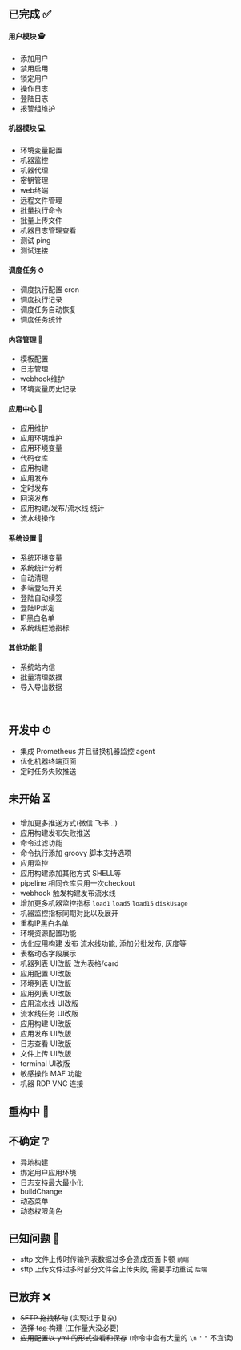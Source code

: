 ## 已完成 ✅

#### 用户模块 🕵️‍

* 添加用户
* 禁用启用
* 锁定用户
* 操作日志
* 登陆日志
* 报警组维护

#### 机器模块 💻

* 环境变量配置
* 机器监控
* 机器代理
* 密钥管理
* web终端
* 远程文件管理
* 批量执行命令
* 批量上传文件
* 机器日志管理查看
* 测试 ping
* 测试连接

#### 调度任务 ⏱

* 调度执行配置 cron
* 调度执行记录
* 调度任务自动恢复
* 调度任务统计

#### 内容管理 📑

* 模板配置
* 日志管理
* webhook维护
* 环境变量历史记录

#### 应用中心 🚀

* 应用维护
* 应用环境维护
* 应用环境变量
* 代码仓库
* 应用构建
* 应用发布
* 定时发布
* 回滚发布
* 应用构建/发布/流水线 统计
* 流水线操作

#### 系统设置 🔧

* 系统环境变量
* 系统统计分析
* 自动清理
* 多端登陆开关
* 登陆自动续签
* 登陆IP绑定
* IP黑白名单
* 系统线程池指标

#### 其他功能 📡

* 系统站内信
* 批量清理数据
* 导入导出数据

<br/>  

## 开发中 ⏱

* 集成 Prometheus 并且替换机器监控 agent
* 优化机器终端页面
* 定时任务失败推送

## 未开始 ⏳

* 增加更多推送方式(微信 飞书...)
* 应用构建发布失败推送
* 命令过滤功能
* 命令执行添加 groovy 脚本支持选项
* 应用监控
* 应用构建添加其他方式 SHELL等
* pipeline 相同仓库只用一次checkout
* webhook 触发构建发布流水线
* 增加更多机器监控指标 `load1` `load5` `load15` `diskUsage`
* 机器监控指标同期对比以及展开
* 重构IP黑白名单
* 环境资源配置功能
* 优化应用构建 发布 流水线功能, 添加分批发布, 灰度等
* 表格动态字段展示
* 机器列表 UI改版 改为表格/card
* 应用配置 UI改版
* 环境列表 UI改版
* 应用列表 UI改版
* 应用流水线 UI改版
* 流水线任务 UI改版
* 应用构建 UI改版
* 应用发布 UI改版
* 日志查看 UI改版
* 文件上传 UI改版
* terminal UI改版
* 敏感操作 MAF 功能
* 机器 RDP VNC 连接

## 重构中 🔨

## 不确定 ❔

* 异地构建
* 绑定用户应用环境
* 日志支持最大最小化
* buildChange
* 动态菜单
* 动态权限角色

## 已知问题 🐞

* sftp 文件上传时传输列表数据过多会造成页面卡顿 `前端`
* sftp 上传文件过多时部分文件会上传失败, 需要手动重试 `后端`

## 已放弃 ❌

* ~~SFTP 拖拽移动~~ (实现过于复杂)
* ~~选择 tag 构建~~ (工作量大没必要)
* ~~应用配置以 yml 的形式查看和保存~~ (命令中会有大量的 `\n` `'` `"` 不宜读)

